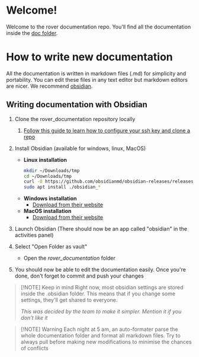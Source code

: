 # Welcome!

Welcome to the rover documentation repo. You'll find all the documentation inside the [doc folder](doc/).

# How to write new documentation

All the documentation is written in markdown files (.md) for simplicity and portability. You can edit these files in any text editor but markdown editors are nicer. We recommend [obsidian](https://obsidian.md/).

## Writing documentation with Obsidian

1. Clone the rover_documentation repository locally
   1. [Follow this guide to learn how to configure your ssh key and clone a repo](doc/prog/how_to/intial_setup#Git-setup-and-how-to-use)
2. Install Obsidian (available for windows, linux, MacOS)

   - **Linux installation**
     ```bash
     mkdir ~/Downloads/tmp
     cd ~/Downloads/tmp
     curl -O https://github.com/obsidianmd/obsidian-releases/releases/download/v1.7.4/obsidian_1.7.4_amd64.deb
     sudo apt install ./obsidian_*
     ```
   - **Windows installation**
     - [Download from their website](https://obsidian.md/)
   - **MacOS installation**
     - [Download from their website](https://obsidian.md/)

3. Launch Obsidian (There should now be an app called "obsidian" in the activities panel)
4. Select "Open Folder as vault"
   - Open the _rover_documentation_ folder
5. You should now be able to edit the documentation easily. Once you're done, don't forget to commit and push your changes

> [!NOTE] Keep in mind
> Right now, most obsidian settings are stored inside the .obsidian folder. This means that if you change some settings, they'll get shared to everyone.
>
> _This was decided by the team to make it simpler. Mention it if you don't like it_

> [!NOTE] Warning
> Each night at 5 am, an auto-formater parse the whole documentation folder and format all markdown files. Try to always pull before making new modifications to minimise the chances of conflicts